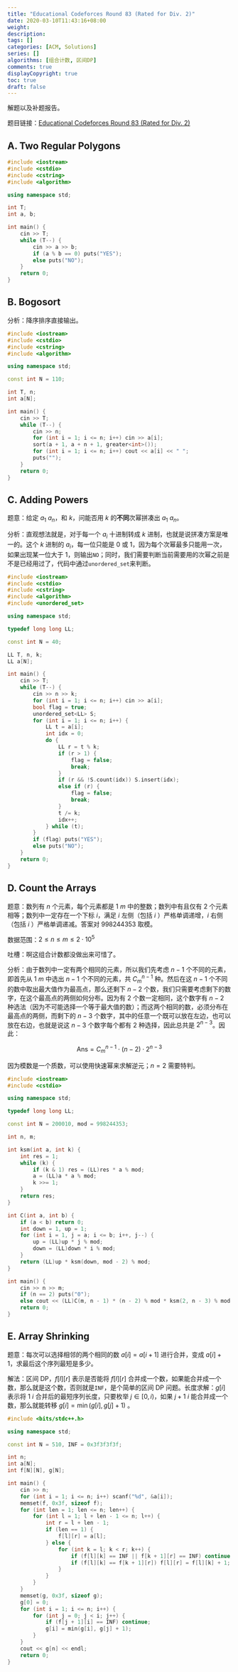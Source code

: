 ```yaml
---
title: "Educational Codeforces Round 83 (Rated for Div. 2)"
date: 2020-03-10T11:43:16+08:00
weight: 
description:
tags: []
categories: [ACM, Solutions]
series: []
algorithms: [组合计数, 区间DP]
comments: true
displayCopyright: true
toc: true
draft: false
---
```


解题以及补题报告。

<!--more-->

题目链接：[Educational Codeforces Round 83 (Rated for Div. 2)](https://codeforces.com/contest/1312/problems)

## A. Two Regular Polygons

```cpp
#include <iostream>
#include <cstdio>
#include <cstring>
#include <algorithm>

using namespace std;

int T;
int a, b;

int main() {
    cin >> T;
    while (T--) {
        cin >> a >> b;
        if (a % b == 0) puts("YES");
        else puts("NO");
    }
    return 0;
}
```

## B. Bogosort

分析：降序排序直接输出。

```cpp
#include <iostream>
#include <cstdio>
#include <cstring>
#include <algorithm>

using namespace std;

const int N = 110;

int T, n;
int a[N];

int main() {
    cin >> T;
    while (T--) {
        cin >> n;
        for (int i = 1; i <= n; i++) cin >> a[i];
        sort(a + 1, a + n + 1, greater<int>());
        for (int i = 1; i <= n; i++) cout << a[i] << " ";
        puts("");
    }
    return 0;
}
```

## C. Adding Powers

题意：给定 $a_1 \text{~} a_n$，和 $k$，问能否用 $k$ 的**不同**次幂拼凑出 $a_1 \text{~} a_n$。

分析：直观想法就是，对于每一个 $a_i$ 十进制转成 $k$ 进制，也就是说拼凑方案是唯一的。这个 $k$ 进制的 $a_i$，每一位只能是 $0$ 或 $1$，因为每个次幂最多只能用一次，如果出现某一位大于 $1$，则输出`NO`；同时，我们需要判断当前需要用的次幂之前是不是已经用过了，代码中通过`unordered_set`来判断。

```cpp
#include <iostream>
#include <cstdio>
#include <cstring>
#include <algorithm>
#include <unordered_set>

using namespace std;

typedef long long LL;

const int N = 40;

LL T, n, k;
LL a[N];

int main() {
    cin >> T;
    while (T--) {
        cin >> n >> k;
        for (int i = 1; i <= n; i++) cin >> a[i];
        bool flag = true;
        unordered_set<LL> S;
        for (int i = 1; i <= n; i++) {
            LL t = a[i];
            int idx = 0;
            do {
                LL r = t % k;
                if (r > 1) {
                    flag = false;
                    break;
                }
                if (r && !S.count(idx)) S.insert(idx);
                else if (r) {
                    flag = false;
                    break;
                }
                t /= k;
                idx++;
            } while (t);
        }
        if (flag) puts("YES");
        else puts("NO");
    }
    return 0;
}
```

## D. Count the Arrays

题意：数列有 $n$ 个元素，每个元素都是 $1\text{~}m$ 中的整数；数列中有且仅有 $2$ 个元素相等；数列中一定存在一个下标 $i$，满足 $i$ 左侧（包括 $i$ ）严格单调递增，$i$ 右侧（包括 $i$ ）严格单调递减。答案对 $998244353$ 取模。

数据范围：$2≤n≤m≤2⋅10^5$

吐槽：啊这组合计数都没做出来可惜了。

分析：由于数列中一定有两个相同的元素，所以我们先考虑 $n-1$ 个不同的元素，即首先从 $1\text{~}m$ 中选出 $n-1$ 个不同的元素，共 $C_{m}^{n-1}$ 种。然后在这 $n-1$ 个不同的数中取出最大值作为最高点，那么还剩下 $n-2$ 个数，我们只需要考虑剩下的数字，在这个最高点的两侧如何分布。因为有 $2$ 个数一定相同，这个数字有 $n-2$ 种选法（因为不可能选择一个等于最大值的数）；而这两个相同的数，必须分布在最高点的两侧，而剩下的 $n-3$ 个数字，其中的任意一个既可以放在左边，也可以放在右边，也就是说这 $n-3$ 个数字每个都有 $2$ 种选择，因此总共是 $2^{n-3}$。因此：

$$
\mathrm{Ans} = C_{m}^{n-1} \cdot (n-2) \cdot 2^{n-3}
$$

因为模数是一个质数，可以使用快速幂来求解逆元；$n=2$ 需要特判。

```cpp
#include <iostream>
#include <cstdio>

using namespace std;

typedef long long LL;

const int N = 200010, mod = 998244353;

int n, m;

int ksm(int a, int k) {
    int res = 1;
    while (k) {
        if (k & 1) res = (LL)res * a % mod;
        a = (LL)a * a % mod;
        k >>= 1;
    }
    return res;
}

int C(int a, int b) {
    if (a < b) return 0;
    int down = 1, up = 1;
    for (int i = 1, j = a; i <= b; i++, j--) {
        up = (LL)up * j % mod;
        down = (LL)down * i % mod;
    }
    return (LL)up * ksm(down, mod - 2) % mod;
}

int main() {
    cin >> n >> m;
    if (n == 2) puts("0");
    else cout << (LL)C(m, n - 1) * (n - 2) % mod * ksm(2, n - 3) % mod << endl;
    return 0;
}
```

## E. Array Shrinking

题意：每次可以选择相邻的两个相同的数 $a[i]=a[i+1]$ 进行合并，变成 $a[i]+1$，求最后这个序列最短是多少。

解法：区间 DP，$f[l][r]$ 表示是否能将 $f[l][r]$ 合并成一个数，如果能合并成一个数，那么就是这个数，否则就是`INF`，是个简单的区间 DP 问题。长度求解：$g[i]$ 表示将 $1\text{~}i$ 合并后的最短序列长度，只要枚举 $j\in[0,i)$，如果 $j+1\text{~}i$ 能合并成一个数，那么就能转移 $g[i]=\min(g[i],g[j]+1)$ 。

```cpp
#include <bits/stdc++.h>

using namespace std;

const int N = 510, INF = 0x3f3f3f3f;

int n;
int a[N];
int f[N][N], g[N];

int main() {
	cin >> n;
	for (int i = 1; i <= n; i++) scanf("%d", &a[i]);
	memset(f, 0x3f, sizeof f);
	for (int len = 1; len <= n; len++) {
		for (int l = 1; l + len - 1 <= n; l++) {
			int r = l + len - 1;
			if (len == 1) {
				f[l][r] = a[l];
			} else {
				for (int k = l; k < r; k++) {
					if (f[l][k] == INF || f[k + 1][r] == INF) continue;
					if (f[l][k] == f[k + 1][r]) f[l][r] = f[l][k] + 1;
				}
			}
		}
	}
	memset(g, 0x3f, sizeof g);
	g[0] = 0;
	for (int i = 1; i <= n; i++) {
		for (int j = 0; j < i; j++) {
			if (f[j + 1][i] == INF) continue;
			g[i] = min(g[i], g[j] + 1);
		}
	}
	cout << g[n] << endl;
	return 0;
}
```
